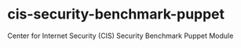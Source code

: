 # cis-security-benchmark-puppet
Center for Internet Security (CIS) Security Benchmark Puppet Module
